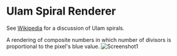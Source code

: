 Ulam Spiral Renderer
====================

See [Wikipedia](http://en.wikipedia.org/wiki/Ulam_spiral) for a discussion of Ulam spirals.

A rendering of composite numbers in which number of divisors is proportional to the pixel's blue value.
![Screenshot1](http://raw.github.com/crazedgremlin/UlamSpiral/master/doc/img/screenshot1.png)
